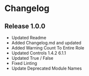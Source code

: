 # Changelog

## Release 1.0.0
  - Updated Readme
  - Added Changelog.md and updated
  - Added Warning Count To Entire Role
  - Updated Controls
      1.4.2
      6.1.1
  - Updated True / False
  - Fixed Linting
  - Update Deprecated Module Names
